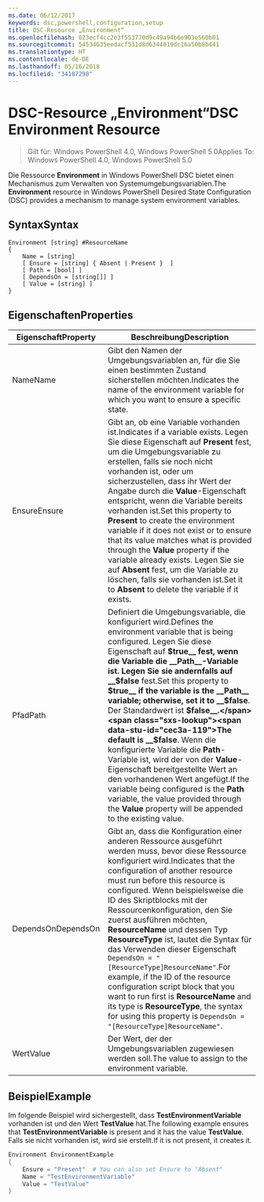 ```yaml
---
ms.date: 06/12/2017
keywords: dsc,powershell,configuration,setup
title: DSC-Resource „Environment“
ms.openlocfilehash: 023ecf4cc2e3f553770d9c49a94b6e903e560b01
ms.sourcegitcommit: 54534635eedacf531d8d6344019dc16a50b8b441
ms.translationtype: HT
ms.contentlocale: de-DE
ms.lasthandoff: 05/16/2018
ms.locfileid: "34187298"
---
```

# <a name="dsc-environment-resource"></a><span data-ttu-id="cec3a-103">DSC-Resource „Environment“</span><span class="sxs-lookup"><span data-stu-id="cec3a-103">DSC Environment Resource</span></span>

> <span data-ttu-id="cec3a-104">Gilt für: Windows PowerShell 4.0, Windows PowerShell 5.0</span><span class="sxs-lookup"><span data-stu-id="cec3a-104">Applies To: Windows PowerShell 4.0, Windows PowerShell 5.0</span></span>

<span data-ttu-id="cec3a-105">Die Ressource __Environment__ in Windows PowerShell DSC bietet einen Mechanismus zum Verwalten von Systemumgebungsvariablen.</span><span class="sxs-lookup"><span data-stu-id="cec3a-105">The __Environment__ resource in Windows PowerShell Desired State Configuration (DSC) provides a mechanism to manage system environment variables.</span></span>

## <a name="syntax"></a><span data-ttu-id="cec3a-106">Syntax</span><span class="sxs-lookup"><span data-stu-id="cec3a-106">Syntax</span></span>
``` mof
Environment [string] #ResourceName
{
    Name = [string]
    [ Ensure = [string] { Absent | Present }  ]
    [ Path = [bool] ]
    [ DependsOn = [string[]] ]
    [ Value = [string] ]
}
```

## <a name="properties"></a><span data-ttu-id="cec3a-107">Eigenschaften</span><span class="sxs-lookup"><span data-stu-id="cec3a-107">Properties</span></span>

|  <span data-ttu-id="cec3a-108">Eigenschaft</span><span class="sxs-lookup"><span data-stu-id="cec3a-108">Property</span></span>  |  <span data-ttu-id="cec3a-109">Beschreibung</span><span class="sxs-lookup"><span data-stu-id="cec3a-109">Description</span></span>   |
|---|---|
| <span data-ttu-id="cec3a-110">Name</span><span class="sxs-lookup"><span data-stu-id="cec3a-110">Name</span></span>| <span data-ttu-id="cec3a-111">Gibt den Namen der Umgebungsvariablen an, für die Sie einen bestimmten Zustand sicherstellen möchten.</span><span class="sxs-lookup"><span data-stu-id="cec3a-111">Indicates the name of the environment variable for which you want to ensure a specific state.</span></span>|
| <span data-ttu-id="cec3a-112">Ensure</span><span class="sxs-lookup"><span data-stu-id="cec3a-112">Ensure</span></span>| <span data-ttu-id="cec3a-113">Gibt an, ob eine Variable vorhanden ist.</span><span class="sxs-lookup"><span data-stu-id="cec3a-113">Indicates if a variable exists.</span></span> <span data-ttu-id="cec3a-114">Legen Sie diese Eigenschaft auf __Present__ fest, um die Umgebungsvariable zu erstellen, falls sie noch nicht vorhanden ist, oder um sicherzustellen, dass ihr Wert der Angabe durch die __Value__-Eigenschaft entspricht, wenn die Variable bereits vorhanden ist.</span><span class="sxs-lookup"><span data-stu-id="cec3a-114">Set this property to __Present__ to create the environment variable if it does not exist or to ensure that its value matches what is provided through the __Value__ property if the variable already exists.</span></span> <span data-ttu-id="cec3a-115">Legen Sie sie auf __Absent__ fest, um die Variable zu löschen, falls sie vorhanden ist.</span><span class="sxs-lookup"><span data-stu-id="cec3a-115">Set it to __Absent__ to delete the variable if it exists.</span></span>|
| <span data-ttu-id="cec3a-116">Pfad</span><span class="sxs-lookup"><span data-stu-id="cec3a-116">Path</span></span>| <span data-ttu-id="cec3a-117">Definiert die Umgebungsvariable, die konfiguriert wird.</span><span class="sxs-lookup"><span data-stu-id="cec3a-117">Defines the environment variable that is being configured.</span></span> <span data-ttu-id="cec3a-118">Legen Sie diese Eigenschaft auf __$true__ fest, wenn die Variable die __Path__-Variable ist. Legen Sie sie andernfalls auf __$false__ fest.</span><span class="sxs-lookup"><span data-stu-id="cec3a-118">Set this property to __$true__ if the variable is the __Path__ variable; otherwise, set it to __$false__.</span></span> <span data-ttu-id="cec3a-119">Der Standardwert ist __$false__.</span><span class="sxs-lookup"><span data-stu-id="cec3a-119">The default is __$false__.</span></span> <span data-ttu-id="cec3a-120">Wenn die konfigurierte Variable die __Path__-Variable ist, wird der von der __Value__-Eigenschaft bereitgestellte Wert an den vorhandenen Wert angefügt.</span><span class="sxs-lookup"><span data-stu-id="cec3a-120">If the variable being configured is the __Path__ variable, the value provided through the __Value__ property will be appended to the existing value.</span></span>|
| <span data-ttu-id="cec3a-121">DependsOn</span><span class="sxs-lookup"><span data-stu-id="cec3a-121">DependsOn</span></span> | <span data-ttu-id="cec3a-122">Gibt an, dass die Konfiguration einer anderen Ressource ausgeführt werden muss, bevor diese Ressource konfiguriert wird.</span><span class="sxs-lookup"><span data-stu-id="cec3a-122">Indicates that the configuration of another resource must run before this resource is configured.</span></span> <span data-ttu-id="cec3a-123">Wenn beispielsweise die ID des Skriptblocks mit der Ressourcenkonfiguration, den Sie zuerst ausführen möchten, __ResourceName__ und dessen Typ __ResourceType__ ist, lautet die Syntax für das Verwenden dieser Eigenschaft `DependsOn = "[ResourceType]ResourceName"`.</span><span class="sxs-lookup"><span data-stu-id="cec3a-123">For example, if the ID of the resource configuration script block that you want to run first is __ResourceName__ and its type is __ResourceType__, the syntax for using this property is `DependsOn = "[ResourceType]ResourceName"`.</span></span>|
| <span data-ttu-id="cec3a-124">Wert</span><span class="sxs-lookup"><span data-stu-id="cec3a-124">Value</span></span>| <span data-ttu-id="cec3a-125">Der Wert, der der Umgebungsvariablen zugewiesen werden soll.</span><span class="sxs-lookup"><span data-stu-id="cec3a-125">The value to assign to the environment variable.</span></span>|

## <a name="example"></a><span data-ttu-id="cec3a-126">Beispiel</span><span class="sxs-lookup"><span data-stu-id="cec3a-126">Example</span></span>

<span data-ttu-id="cec3a-127">Im folgende Beispiel wird sichergestellt, dass __TestEnvironmentVariable__ vorhanden ist und den Wert __TestValue__ hat.</span><span class="sxs-lookup"><span data-stu-id="cec3a-127">The following example ensures that __TestEnvironmentVariable__ is present and it has the value __TestValue__.</span></span> <span data-ttu-id="cec3a-128">Falls sie nicht vorhanden ist, wird sie erstellt.</span><span class="sxs-lookup"><span data-stu-id="cec3a-128">If it is not present, it creates it.</span></span>

```powershell
Environment EnvironmentExample
{
    Ensure = "Present"  # You can also set Ensure to "Absent"
    Name = "TestEnvironmentVariable"
    Value = "TestValue"
}
```